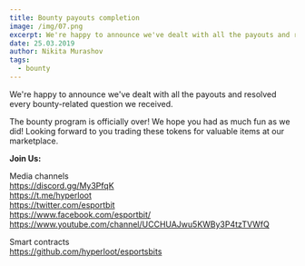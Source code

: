 ```yaml
---
title: Bounty payouts completion
image: /img/07.png
excerpt: We're happy to announce we've dealt with all the payouts and resolved every bounty-related question we received. 
date: 25.03.2019
author: Nikita Murashov
tags:
  - bounty
---
```


We're happy to announce we've dealt with all the payouts and resolved every bounty-related question we received. 

The bounty program is officially over! We hope you had as much fun as we did! Looking forward to you trading these tokens for valuable items at our marketplace.

**Join Us:**

Media channels</br>
https://discord.gg/My3PfqK</br>
https://t.me/hyperloot</br>
https://twitter.com/esportbit</br>
https://www.facebook.com/esportbit/</br>
https://www.youtube.com/channel/UCCHUAJwu5KWBy3P4tzTVWfQ</br>

Smart contracts</br>
https://github.com/hyperloot/esportsbits
